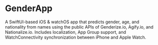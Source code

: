 # GenderApp
A SwiftUI-based iOS &amp; watchOS app that predicts gender, age, and nationality from names using the public APIs of Genderize.io, Agify.io, and Nationalize.io. Includes localization, App Group support, and WatchConnectivity synchronization between iPhone and Apple Watch.
